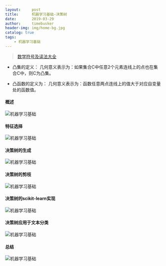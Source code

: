 ```yaml
---
layout:     post
title:      机器学习基础-决策树
date:       2019-03-29
author:     timebusker
header-img: img/home-bg.jpg
catalog: true
tags:
    - 机器学习基础
---
```


> [数学符号及读法大全](https://blog.csdn.net/qq_37212752/article/details/83956265)

- 凸集的定义：
几何意义表示为：如果集合C中任意2个元素连线上的点也在集合C中，则C为凸集。

- 凸函数的定义为：
几何意义表示为：函数任意两点连线上的值大于对应自变量处的函数值。

#### 概述

![机器学习基础](/img/algorithm/06/1.png)

#### 特征选择

![机器学习基础](/img/algorithm/06/2.png)

#### 决策树的生成

![机器学习基础](/img/algorithm/06/3.png)

#### 决策树的剪枝

![机器学习基础](/img/algorithm/06/4.png)

#### 决策树的scikit-learn实现

![机器学习基础](/img/algorithm/06/5.png)

#### 决策树应用于文本分类

![机器学习基础](/img/algorithm/06/6.png)

#### 总结

![机器学习基础](/img/algorithm/06/7.png)

